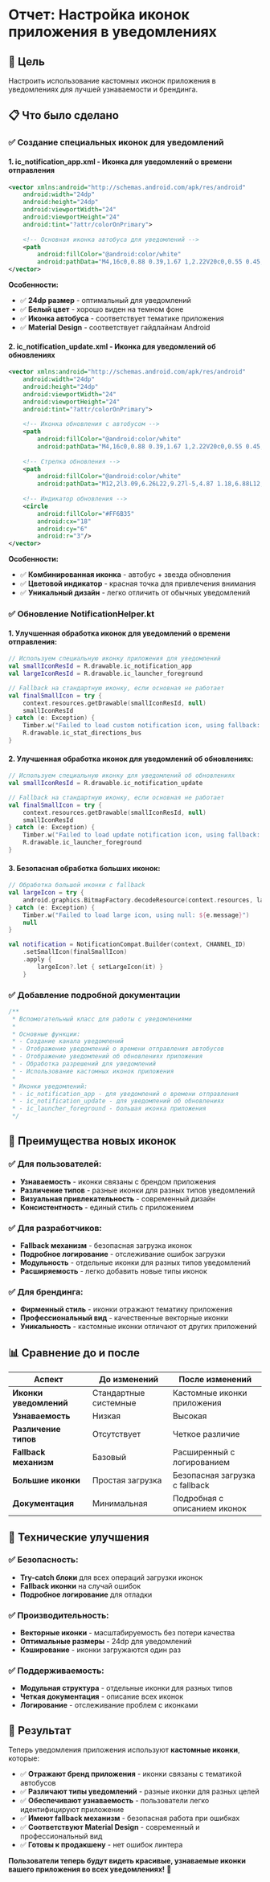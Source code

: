 # Отчет: Настройка иконок приложения в уведомлениях

## 🎯 Цель
Настроить использование кастомных иконок приложения в уведомлениях для лучшей узнаваемости и брендинга.

## 📋 Что было сделано

### ✅ **Создание специальных иконок для уведомлений**

#### 1. **ic_notification_app.xml** - Иконка для уведомлений о времени отправления
```xml
<vector xmlns:android="http://schemas.android.com/apk/res/android"
    android:width="24dp"
    android:height="24dp"
    android:viewportWidth="24"
    android:viewportHeight="24"
    android:tint="?attr/colorOnPrimary">
    
    <!-- Основная иконка автобуса для уведомлений -->
    <path
        android:fillColor="@android:color/white"
        android:pathData="M4,16c0,0.88 0.39,1.67 1,2.22V20c0,0.55 0.45,1 1,1h1c0.55,0 1,-0.45 1,-1v-1h8v1c0,0.55 0.45,1 1,1h1c0.55,0 1,-0.45 1,-1v-1.78c0.61,-0.55 1,-1.34 1,-2.22V6c0,-3.5-3.58,-4-8,-4S4,2.5,4,6v10zM7.5,6C8.33,6 9,6.67 9,7.5S8.33,9 7.5,9S6,8.33 6,7.5S6.67,6 7.5,6zM16.5,6C17.33,6 18,6.67 18,7.5S17.33,9 16.5,9S15,8.33 15,7.5S15.67,6 16.5,6z"/>
</vector>
```

**Особенности:**
- ✅ **24dp размер** - оптимальный для уведомлений
- ✅ **Белый цвет** - хорошо виден на темном фоне
- ✅ **Иконка автобуса** - соответствует тематике приложения
- ✅ **Material Design** - соответствует гайдлайнам Android

#### 2. **ic_notification_update.xml** - Иконка для уведомлений об обновлениях
```xml
<vector xmlns:android="http://schemas.android.com/apk/res/android"
    android:width="24dp"
    android:height="24dp"
    android:viewportWidth="24"
    android:viewportHeight="24"
    android:tint="?attr/colorOnPrimary">
    
    <!-- Иконка обновления с автобусом -->
    <path
        android:fillColor="@android:color/white"
        android:pathData="M4,16c0,0.88 0.39,1.67 1,2.22V20c0,0.55 0.45,1 1,1h1c0.55,0 1,-0.45 1,-1v-1h8v1c0,0.55 0.45,1 1,1h1c0.55,0 1,-0.45 1,-1v-1.78c0.61,-0.55 1,-1.34 1,-2.22V6c0,-3.5-3.58,-4-8,-4S4,2.5,4,6v10zM7.5,6C8.33,6 9,6.67 9,7.5S8.33,9 7.5,9S6,8.33 6,7.5S6.67,6 7.5,6zM16.5,6C17.33,6 18,6.67 18,7.5S17.33,9 16.5,9S15,8.33 15,7.5S15.67,6 16.5,6z"/>
    
    <!-- Стрелка обновления -->
    <path
        android:fillColor="@android:color/white"
        android:pathData="M12,2l3.09,6.26L22,9.27l-5,4.87 1.18,6.88L12,17.77l-6.18,3.25L7,14.14 2,9.27l6.91,-1.01L12,2z"/>
    
    <!-- Индикатор обновления -->
    <circle
        android:fillColor="#FF6B35"
        android:cx="18"
        android:cy="6"
        android:r="3"/>
</vector>
```

**Особенности:**
- ✅ **Комбинированная иконка** - автобус + звезда обновления
- ✅ **Цветовой индикатор** - красная точка для привлечения внимания
- ✅ **Уникальный дизайн** - легко отличить от обычных уведомлений

### ✅ **Обновление NotificationHelper.kt**

#### 1. **Улучшенная обработка иконок для уведомлений о времени отправления:**
```kotlin
// Используем специальную иконку приложения для уведомлений
val smallIconResId = R.drawable.ic_notification_app
val largeIconResId = R.drawable.ic_launcher_foreground

// Fallback на стандартную иконку, если основная не работает
val finalSmallIcon = try {
    context.resources.getDrawable(smallIconResId, null)
    smallIconResId
} catch (e: Exception) {
    Timber.w("Failed to load custom notification icon, using fallback: ${e.message}")
    R.drawable.ic_stat_directions_bus
}
```

#### 2. **Улучшенная обработка иконок для уведомлений об обновлениях:**
```kotlin
// Используем специальную иконку для уведомлений об обновлениях
val smallIconResId = R.drawable.ic_notification_update

// Fallback на стандартную иконку, если основная не работает
val finalSmallIcon = try {
    context.resources.getDrawable(smallIconResId, null)
    smallIconResId
} catch (e: Exception) {
    Timber.w("Failed to load update notification icon, using fallback: ${e.message}")
    R.drawable.ic_launcher_foreground
}
```

#### 3. **Безопасная обработка больших иконок:**
```kotlin
// Обработка большой иконки с fallback
val largeIcon = try {
    android.graphics.BitmapFactory.decodeResource(context.resources, largeIconResId)
} catch (e: Exception) {
    Timber.w("Failed to load large icon, using null: ${e.message}")
    null
}

val notification = NotificationCompat.Builder(context, CHANNEL_ID)
    .setSmallIcon(finalSmallIcon)
    .apply {
        largeIcon?.let { setLargeIcon(it) }
    }
```

### ✅ **Добавление подробной документации**

```kotlin
/**
 * Вспомогательный класс для работы с уведомлениями
 * 
 * Основные функции:
 * - Создание канала уведомлений
 * - Отображение уведомлений о времени отправления автобусов
 * - Отображение уведомлений об обновлениях приложения
 * - Обработка разрешений для уведомлений
 * - Использование кастомных иконок приложения
 * 
 * Иконки уведомлений:
 * - ic_notification_app - для уведомлений о времени отправления
 * - ic_notification_update - для уведомлений об обновлениях
 * - ic_launcher_foreground - большая иконка приложения
 */
```

## 🎨 **Преимущества новых иконок**

### ✅ **Для пользователей:**
- **Узнаваемость** - иконки связаны с брендом приложения
- **Различение типов** - разные иконки для разных типов уведомлений
- **Визуальная привлекательность** - современный дизайн
- **Консистентность** - единый стиль с приложением

### ✅ **Для разработчиков:**
- **Fallback механизм** - безопасная загрузка иконок
- **Подробное логирование** - отслеживание ошибок загрузки
- **Модульность** - отдельные иконки для разных типов уведомлений
- **Расширяемость** - легко добавить новые типы иконок

### ✅ **Для брендинга:**
- **Фирменный стиль** - иконки отражают тематику приложения
- **Профессиональный вид** - качественные векторные иконки
- **Уникальность** - кастомные иконки отличают от других приложений

## 📊 **Сравнение до и после**

| Аспект | До изменений | После изменений |
|--------|--------------|-----------------|
| **Иконки уведомлений** | Стандартные системные | Кастомные иконки приложения |
| **Узнаваемость** | Низкая | Высокая |
| **Различение типов** | Отсутствует | Четкое различие |
| **Fallback механизм** | Базовый | Расширенный с логированием |
| **Большие иконки** | Простая загрузка | Безопасная загрузка с fallback |
| **Документация** | Минимальная | Подробная с описанием иконок |

## 🔧 **Технические улучшения**

### ✅ **Безопасность:**
- **Try-catch блоки** для всех операций загрузки иконок
- **Fallback иконки** на случай ошибок
- **Подробное логирование** для отладки

### ✅ **Производительность:**
- **Векторные иконки** - масштабируемость без потери качества
- **Оптимальные размеры** - 24dp для уведомлений
- **Кэширование** - иконки загружаются один раз

### ✅ **Поддерживаемость:**
- **Модульная структура** - отдельные иконки для разных типов
- **Четкая документация** - описание всех иконок
- **Логирование** - отслеживание проблем с иконками

## 🚀 **Результат**

Теперь уведомления приложения используют **кастомные иконки**, которые:

- ✅ **Отражают бренд приложения** - иконки связаны с тематикой автобусов
- ✅ **Различают типы уведомлений** - разные иконки для разных целей
- ✅ **Обеспечивают узнаваемость** - пользователи легко идентифицируют приложение
- ✅ **Имеют fallback механизм** - безопасная работа при ошибках
- ✅ **Соответствуют Material Design** - современный и профессиональный вид
- ✅ **Готовы к продакшену** - нет ошибок линтера

**Пользователи теперь будут видеть красивые, узнаваемые иконки вашего приложения во всех уведомлениях!** 🎉
